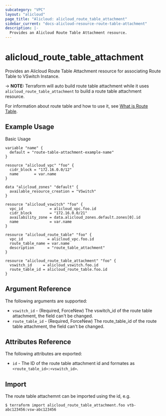 ```yaml
---
subcategory: "VPC"
layout: "alicloud"
page_title: "Alicloud: alicloud_route_table_attachment"
sidebar_current: "docs-alicloud-resource-route-table-attachment"
description: |-
  Provides an Alicloud Route Table Attachment resource.
---
```


# alicloud\_route\_table\_attachment

Provides an Alicloud Route Table Attachment resource for associating Route Table to VSwitch Instance.

-> **NOTE:** Terraform will auto build route table attachment while it uses `alicloud_route_table_attachment` to build a route table attachment resource.

For information about route table and how to use it, see [What is Route Table](https://www.alibabacloud.com/help/doc-detail/87057.htm).

## Example Usage

Basic Usage

```
variable "name" {
  default = "route-table-attachment-example-name"
}

resource "alicloud_vpc" "foo" {
  cidr_block = "172.16.0.0/12"
  name       = var.name
}

data "alicloud_zones" "default" {
  available_resource_creation = "VSwitch"
}

resource "alicloud_vswitch" "foo" {
  vpc_id            = alicloud_vpc.foo.id
  cidr_block        = "172.16.0.0/21"
  availability_zone = data.alicloud_zones.default.zones[0].id
  name              = var.name
}

resource "alicloud_route_table" "foo" {
  vpc_id           = alicloud_vpc.foo.id
  route_table_name = var.name
  description      = "route_table_attachment"
}

resource "alicloud_route_table_attachment" "foo" {
  vswitch_id     = alicloud_vswitch.foo.id
  route_table_id = alicloud_route_table.foo.id
}
```
## Argument Reference

The following arguments are supported:

* `vswitch_id` - (Required, ForceNew) The vswitch_id of the route table attachment, the field can't be changed.
* `route_table_id` - (Required, ForceNew) The route_table_id of the route table attachment, the field can't be changed.

## Attributes Reference

The following attributes are exported:

* `id` - The ID of the route table attachment id and formates as `<route_table_id>:<vswitch_id>`.

## Import

The route table attachemnt can be imported using the id, e.g.

```
$ terraform import alicloud_route_table_attachment.foo vtb-abc123456:vsw-abc123456
```

